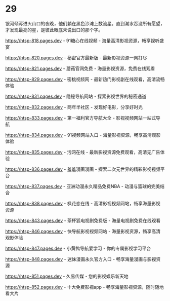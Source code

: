 # 29
银河倾泻进火山口的夜晚，他们躺在黑色沙滩上数流星。直到潮水吞没所有愿望，才发现最亮的星，是彼此眼底未说出口的那个字。

https://htsp-818.pages.dev - 91糖心在线视频 - 海量高清影视资源，畅享视听盛宴

https://htsp-820.pages.dev - 秘密官方最新版 - 最新影视资源一网打尽

https://htsp-821.pages.dev - 蘑菇官网免费 - 海量影视资源，免费在线观看

https://htsp-829.pages.dev - 密桃视频网 - 最新热门影视剧在线观看，高清流畅体验

https://htsp-831.pages.dev - 隐秘导航网站 - 探索影视世界的秘密通道

https://htsp-832.pages.dev - 两年半社区 - 发现好电影，分享好时光

https://htsp-833.pages.dev - 第一福利官方导航大全 - 影视视频网站一站式导航

https://htsp-834.pages.dev - 91视频网站入口 - 海量影视资源，畅享高清观影体验

https://htsp-835.pages.dev - 污网在线 - 最新影视资源免费观看，高清无广告体验

https://htsp-836.pages.dev - 羞羞漫画漫画 - 探索二次元世界的精彩影视视频平台

https://htsp-837.pages.dev - 亚洲动漫永久精品免费NBA - 动漫与篮球的完美结合

https://htsp-838.pages.dev - 枫花恋在线 - 高清影视视频网站，畅享海量影视资源

https://htsp-843.pages.dev - 茶杯狐电视剧免费版 - 海量电视剧免费在线观看

https://htsp-846.pages.dev - 快导航影视视频网站 - 海量影视资源，畅享高清观影体验

https://htsp-847.pages.dev - 小黄鸭导航爱学习 - 你的专属影视学习平台

https://htsp-848.pages.dev - 迷妹漫画永久官方入口 - 畅享海量漫画与影视资源

https://htsp-851.pages.dev - 久易传媒 - 您的影视娱乐新天地

https://htsp-852.pages.dev - 十大免费影视app - 畅享海量影视资源，随时随地看大片
